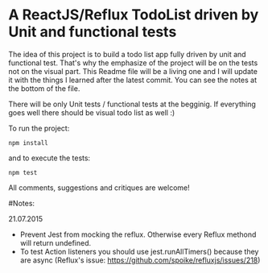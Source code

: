 # A ReactJS/Reflux TodoList driven by Unit and functional tests

The idea of this project is to build a todo list app fully driven by unit and functional test. That's why the emphasize of the project will be on the tests not on the visual part.
This Readme file will be a living one and I will update it with the things I learned after the latest commit. You can see the notes at the bottom of the file.

There will be only Unit tests / functional tests at the begginig.
If everything goes well there should be visual todo list as well :)

To run the project:

```
npm install
```
and to execute the tests:
```
npm test
```

All comments, suggestions and critiques are welcome!

#Notes:

21.07.2015
- Prevent Jest from mocking the reflux. Otherwise every Reflux methond will return undefined.
- To test Action listeners you should use jest.runAllTimers() because they are async (Reflux's issue: https://github.com/spoike/refluxjs/issues/218)
